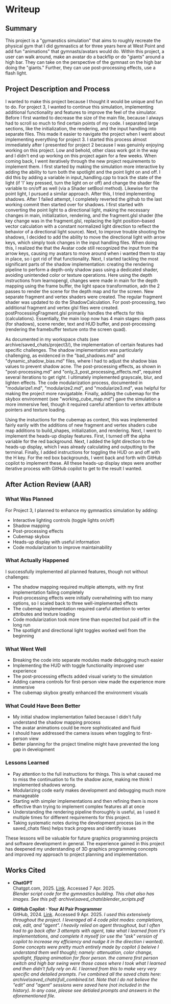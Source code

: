 # Writeup
## Summary
This project is a "gymanstics simulation" that aims to roughly recreate the physical gym that I did gymnastics at for three years here at West Point and add fun "animations" that gymnasts/avatars would do. Within this project, a user can walk around, make an avatar do a backflip or do "giants" around a high bar. They can take on the perspective of the gymnast on the high bar doing the "giants." Further, they can use post-processing effects, use a flash light. 

## Project Description and Process
I wanted to make this project because I thought it would be unique and fun to do. For project 3, I wanted to continue this simulation, implementing additional functionality and features to improve the feel of the simulator. Before I first wanted to decrease the size of the main file, because I always had to scroll so much to find certain points of my code. I separated large sections, like the initialization, the rendering, and the input handling into separate files. This made it easier to navigate the project when I went about implementing everything for project 3. I started this process almost immediately after I presented for project 2 because I was genuinly enjoying working on this project. Low and behold, other class work got in the way and I didn't end up working on this project again for a few weeks. When coming back, I went iteratively through the new project requirements to implement them. I first started by making the simulation more interactive by adding the ability to turn both the spotlight and the point light on and off. I did this by adding a variable in input_handling.cpp to track the state of the light (if 'l' key pressed, turn the light on or off) and change the shader file variable to on/off as well (via a Shader setBool method). Likewise for the point light, I pursued a similar approach. After this, I tried implementing shadows. After 1 failed attempt, I completely reverted the github to the last working commit then started over for shadows. I first started with converting the point light to a directional light, making the necessary changes in main, initialization, rendering, and the fragment.glsl shader (the key change was in the fragment.glsl, replacing the light position–based vector calculation with a constant normalized light direction to reflect the behavior of a directional light source). Next, to improve trouble shooting the shadows, I decided to add the ability to move the directional light with arrow keys, which simply took changes in the input handling files. When doing this, I realized the that the Avatar code still recognized the input from the arrow keys, causing my avatars to move around when i wanted them to stay in place, so i got rid of that functionality. Next, I started tackling the most significant parts of the shadow implementation: creating the rendering pipeline to perform a depth-only shadow pass using a dedicated shader, avoiding unintended color or texture operations. Here using the depth instructions from learnopengl, changes were made in main for the depth mapping using the frame buffer, the light space transformation, adn the 2 passes to render the scene for the depth map and for the screen. New separate fragment and vertex shaders were created. The regular fragment shader was updated to do the ShadowCalculation. For post-processing, two additional fragment and vertex glsl files were created. postProcessingFragment.glsl primarily handles the effects for this (calculations). Essentially, the main loop now has 4 main stages: depth pass (for shadows), scene render, text and HUD buffer, and post-processing (rendering the framebuffer texture onto the screen quad). 

As documented in my workspace chats (see archive/saved_chats/project3/), the implementation of certain features had specific challenges. The shadow implementation was particularly challenging, as evidenced in the "bad_shadows.md" and "dynamic_shadow_bias.md" files, where I had to adjust the shadow bias values to prevent shadow acne. The post-processing effects, as shown in "post-processing.md" and "only_3_post_processing_effects.md", required several iterations to get right. I ultimately implemented grayscale, blur, and lighten effects. The code modularization process, documented in "modularize1.md", "modularize2.md", and "modularize3.md", was helpful for making the project more navigatable. Finally, adding the cubemap for the skybox environment (see "working_cube_map.md") gave the simulation a more immersive feel, though it required careful attention to vertex attribute pointers and texture loading.

Using the instuctions for the cubemap as context, this was implemented fairly earily with the additions of new fragment and vertex shaders cube map additions to build_shapes, initialization, and rendering. Next, I went to implement the heads-up display features. First, I turned off the alpha variable for the red background. Next, I added the light direction to the heads-up display, which I was already calculating and outputting to the terminal. Finally, I added instructions for toggling the HUD on and off with the H key. For the red box backgrounds, I went back and forth with GitHub copilot to implement these. All these heads-up display steps were another iterative process with GitHub copilot to get to the result I wanted.

## After Action Review (AAR)

### What Was Planned
For Project 3, I planned to enhance my gymnastics simulation by adding:
- Interactive lighting controls (toggle lights on/off)
- Shadow mapping
- Post-processing effects
- Cubemap skybox
- Heads-up display with useful information
- Code modularization to improve maintainability

### What Actually Happened
I successfully implemented all planned features, though not without challenges:
- The shadow mapping required multiple attempts, with my first implementation failing completely
- Post-processing effects were initially overwhelming with too many options, so I scaled back to three well-implemented effects
- The cubemap implementation required careful attention to vertex attributes and texture loading
- Code modularization took more time than expected but paid off in the long run
- The spotlight and directional light toggles worked well from the beginning

### What Went Well
- Breaking the code into separate modules made debugging much easier
- Implementing the HUD with toggle functionality improved user experience
- The post-processing effects added visual variety to the simulation
- Adding camera controls for first-person view made the experience more immersive
- The cubemap skybox greatly enhanced the environment visuals

### What Could Have Been Better
- My initial shadow implementation failed because I didn't fully understand the shadow mapping process
- The avatar animations could be more sophisticated and fluid
- I should have addressed the camera issues when toggling to first-person view
- Better planning for the project timeline might have prevented the long gap in development

### Lessons Learned
- Pay attention to the full instructions for things. This is what caused me to miss the continuation to fix the shadow acne, making me think I implemented shadows wrong.
- Modularizing code early makes development and debugging much more manageable
- Starting with simpler implementations and then refining them is more effective than trying to implement complex features all at once
- Understanding the rendering pipeline thoroughly is useful, as I used it multiple times for different requirements for this project.
- Taking systematic notes during the development process (as in the saved_chats files) helps track progress and identify issues

These lessons will be valuable for future graphics programming projects and software development in general. The experience gained in this project has deepened my understanding of 3D graphics programming concepts and improved my approach to project planning and implementation.

## Works Cited

- **ChatGPT**  
    Chatgpt.com, 2025. [Link](https://chatgpt.com/c/67f2cacd-0c84-8003-95da-41b9f849ee84). Accessed 7 Apr. 2025.  
    *Blender script code for the gymnastics building. This chat also has images. See this pdf: archive\saved_chats\blender_scripts.pdf*

- **GitHub Copilot · Your AI Pair Programmer**  
    GitHub, 2024. [Link](https://github.com/features/copilot). Accessed 9 Apr. 2025.
    *I used this extensively throughout the project. I leveraged all 4 code pilot modes: completions, ask, edit, and "agent". I heavily relied on agent throughout, but I often had to go back after 3 attempts with agent, take what I learned from it's implementations, and complete it myself (or use the "ask" version of copilot to increase my efficiency and nudge it in the direction i wanted). Some concepts were pretty much entirely made by copilot (i beleive I understand them well though); namely: attenuation, color change, spotlight, flipping animation for floor person. the camera first person switch and high bar swing were those cases where I took what I learned and then didn't fully rely on AI. I learned from this to make very very specific and detailed prompts. I've combined all the saved chats here: archive\saved_chats\full_combined.txt. Note that I do not believe the "edit" and "agent" sessions were saved here (not included in the history). In any case, please see detialed prompts and answers in the aforementioned file.*




